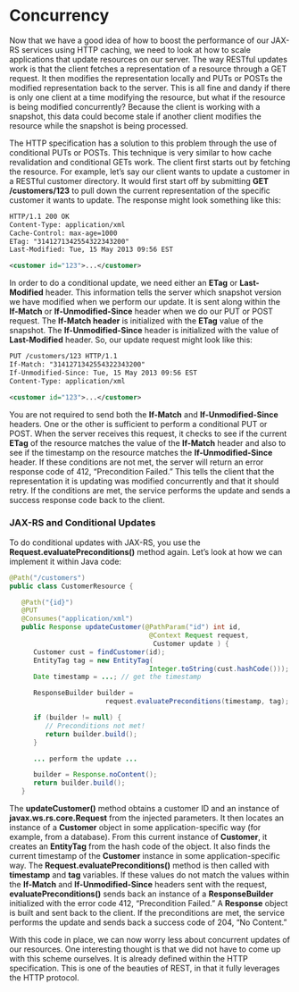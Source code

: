 # Concurrency


Now that we have a good idea of how to boost the performance of our JAX-RS services using HTTP caching, we need to look at how to scale applications that update resources on our server. The way RESTful updates work is that the client fetches a representation of a resource through a GET request. It then modifies the representation locally and PUTs or POSTs the modified representation back to the server. This is all fine and dandy if there is only one client at a time modifying the resource, but what if the resource is being modified concurrently? Because the client is working with a snapshot, this data could become stale if another client modifies the resource while the snapshot is being processed.



The HTTP specification has a solution to this problem through the use of conditional PUTs or POSTs. This technique is very similar to how cache revalidation and conditional GETs work. The client first starts out by fetching the resource. For example, let’s say our client wants to update a customer in a RESTful customer directory. It would first start off by submitting **GET /customers/123** to pull down the current representation of the specific customer it wants to update. The response might look something like this:


```xml
HTTP/1.1 200 OK
Content-Type: application/xml
Cache-Control: max-age=1000
ETag: "3141271342554322343200"
Last-Modified: Tue, 15 May 2013 09:56 EST

<customer id="123">...</customer>
```


In order to do a conditional update, we need either an **ETag** or **Last-Modified** header. This information tells the server which snapshot version we have modified when we perform our update. It is sent along within the **If-Match** or **If-Unmodified-Since** header when we do our PUT or POST request. The **If-Match header** is initialized with the **ETag** value of the snapshot. The **If-Unmodified-Since** header is initialized with the value of **Last-Modified** header. So, our update request might look like this:



```xml
PUT /customers/123 HTTP/1.1
If-Match: "3141271342554322343200"
If-Unmodified-Since: Tue, 15 May 2013 09:56 EST
Content-Type: application/xml

<customer id="123">...</customer>
```


You are not required to send both the **If-Match** and **If-Unmodified-Since** headers. One or the other is sufficient to perform a conditional PUT or POST. When the server receives this request, it checks to see if the current **ETag** of the resource matches the value of the **If-Match** header and also to see if the timestamp on the resource matches the **If-Unmodified-Since** header. If these conditions are not met, the server will return an error response code of 412, “Precondition Failed.” This tells the client that the representation it is updating was modified concurrently and that it should retry. If the conditions are met, the service performs the update and sends a success response code back to the client.


### JAX-RS and Conditional Updates


To do conditional updates with JAX-RS, you use the **Request.evaluatePreconditions()** method again. Let’s look at how we can implement it within Java code:



```Java
@Path("/customers")
public class CustomerResource {

   @Path("{id}")
   @PUT
   @Consumes("application/xml")
   public Response updateCustomer(@PathParam("id") int id,
                                   @Context Request request,
                                    Customer update ) {
      Customer cust = findCustomer(id);
      EntityTag tag = new EntityTag(
                                   Integer.toString(cust.hashCode()));
      Date timestamp = ...; // get the timestamp

      ResponseBuilder builder =
                        request.evaluatePreconditions(timestamp, tag);

      if (builder != null) {
         // Preconditions not met!
         return builder.build();
      }

      ... perform the update ...

      builder = Response.noContent();
      return builder.build();
   }
```


The **updateCustomer()** method obtains a customer ID and an instance of **javax.ws.rs.core.Request** from the injected parameters. It then locates an instance of a **Customer** object in some application-specific way (for example, from a database). From this current instance of **Customer**, it creates an **EntityTag** from the hash code of the object. It also finds the current timestamp of the **Customer** instance in some application-specific way. The **Request.evaluatePreconditions()** method is then called with **timestamp** and **tag** variables. If these values do not match the values within the **If-Match** and **If-Unmodified-Since** headers sent with the request, **evaluatePreconditions()** sends back an instance of a **ResponseBuilder** initialized with the error code 412, “Precondition Failed.” A **Response** object is built and sent back to the client. If the preconditions are met, the service performs the update and sends back a success code of 204, “No Content.”



With this code in place, we can now worry less about concurrent updates of our resources. One interesting thought is that we did not have to come up with this scheme ourselves. It is already defined within the HTTP specification. This is one of the beauties of REST, in that it fully leverages the HTTP protocol.




